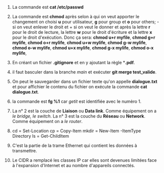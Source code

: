 1. La commande est **cat /etc/passwd**

2. La commande est **chmod** après selon à qui on veut apporter le changement on choisi **u** pour utilisateur, **g** pour group et **o** pour others; -si on veut enlever le droit et + si on veut le donner et
après la lettre **r** pour le droit de lecture, la lettre **w** pour le droit d'écriture et la lettre **x** pour le droit d'exécution.
Donc ça sera:
**chmod u+r myfile**,   **chmod g+r mylife**,   **chmod o+r mylife**,
**chmod u+w mylife**,   **chmod g-w mylife**,   **chmod o-w mylife**,
**chmod u+x mylife**,   **chmod g-x mylife**,   **chmod o-x mylife**,

3. En créant un fichier **.gitignore** et en y ajoutant la règle ***.pdf**.
4. il faut basculer dans la branche _main_ et exécuter **git merge test_valide**.
5. On peut le sauvegarder dans un fichier texte qu'on appelle **dialogue.txt** et pour affichier le contenu du fichier on exécute la commande **cat dialogue.txt**.
6. la commande est **fg %1** car _getit_ est  identifiée avec le numèro 1.
7. La n° 2 est la couche de **Liaison**  ou **Data link**. Comme équipement on a _le bridge, le switch._
   La n° 3 est la couche du **Réseau** ou **Network**. Comme équipement on a _le router_.
8. cd = Set-Location
   cp = Copy-Item
   mkdir = New-Item -ItemType Directory
   ls = Get-ChildItem
9. C'est la partie de la trame Ethernet qui contient les données à transmettre.
10. Le CIDR a remplacé les classes IP car elles sont devenues limitées face à l'expansion d'Internet et au nombre d'appareils connectés.
